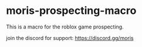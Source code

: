 # moris-prospecting-macro
This is a macro for the roblox game prospecting.

join the discord for support: https://discord.gg/moris
